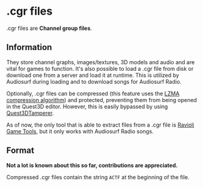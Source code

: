 # .cgr files

.cgr files are **Channel group files**.

## Information

They store channel graphs, images/textures, 3D models and audio and are vital for games to function. It's also possible to load a .cgr file from disk or download one from a server and load it at runtime. This is utilized by Audiosurf during loading and to download songs for Audiosurf Radio.

Optionally, .cgr files can be compressed (this feature uses the [LZMA compression algorithm](https://en.wikipedia.org/wiki/Lempel%E2%80%93Ziv%E2%80%93Markov_chain_algorithm)) and protected, preventing them from being opened in the Quest3D editor. However, this is easily bypassed by using [Quest3DTamperer](https://github.com/AudiosurfResearch/Quest3DTamperer).

As of now, the only tool that is able to extract files from a .cgr file is [Ravioli Game Tools](https://www.scampers.org/steve/sms/other.htm), but it only works with Audiosurf Radio songs.

## Format

**Not a lot is known about this so far, contributions are appreciated.**

Compressed .cgr files contain the string ``ACTF`` at the beginning of the file.